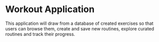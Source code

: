 # Workout Application

This application will draw from a database of created exercises so that users can browse them, create and save new routines, explore curated routines and track their progress.